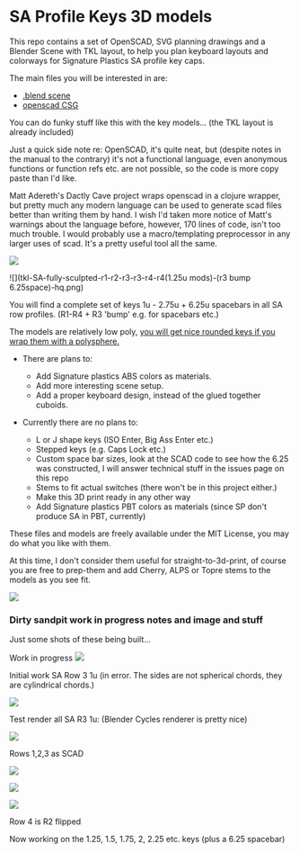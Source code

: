 # SA Profile Keys 3D models

This repo contains a set of OpenSCAD, SVG planning drawings and a
Blender Scene with TKL layout, to help you plan keyboard layouts and
colorways for Signature Plastics SA profile key caps.

The main files you will be interested in are:

- [.blend scene](https://github.com/getclacking/SA-profile-keys-3D-models/blob/master/SA-profile-TKL-and-keys.blend)
- [openscad CSG](https://github.com/getclacking/SA-profile-keys-3D-models/blob/master/SA%20Combined.scad)

You can do funky stuff like this with the key models... (the TKL layout is already included)

Just a quick side note re: OpenSCAD, it's quite neat, but (despite
notes in the manual to the contrary) it's not a functional language,
even anonymous functions or function refs etc. are not possible, so
the code is more copy paste than I'd like.

Matt Adereth's Dactly Cave project wraps openscad in a clojure
wrapper, but pretty much any modern language can be used to generate
scad files better than writing them by hand.  I wish I'd taken more
notice of Matt's warnings about the language before, however, 170
lines of code, isn't too much trouble.  I would probably use a
macro/templating preprocessor in any larger uses of scad.  It's a
pretty useful tool all the same.

![](glam-shot.png)

![](tkl-SA-fully-sculpted-r1-r2-r3-r3-r4-r4(1.25u mods)-(r3 bump 6.25space)-hq.png)

You will find a complete set of keys 1u - 2.75u + 6.25u spacebars in
all SA row profiles. (R1-R4 + R3 'bump' e.g. for spacebars etc.)

The models are relatively low poly, [you will get nice rounded keys if you wrap them with a polysphere.](http://blender.stackexchange.com/a/42245/19768)

- There are plans to:
    - Add Signature plastics ABS colors as materials.
    - Add more interesting scene setup.
    - Add a proper keyboard design, instead of the glued together cuboids.

- Currently there are no plans to:
    - L or J shape keys (ISO Enter, Big Ass Enter etc.)
    - Stepped keys (e.g. Caps Lock etc.)
    - Custom space bar sizes, look at the SCAD code to see how the
      6.25 was constructed, I will answer technical stuff in the
      issues page on this repo
    - Stems to fit actual switches (there won't be in this project either.)
    - Make this 3D print ready in any other way
    - Add Signature plastics PBT colors as materials (since SP don't produce SA in PBT, currently)

These files and models are freely available under the MIT License, you may do what you like with them.

At this time, I don't consider them useful for straight-to-3d-print,
of course you are free to prep-them and add Cherry, ALPS or Topre
stems to the models as you see fit.


![](combined-sa-rows.png)

### Dirty sandpit work in progress notes and image and stuff

Just some shots of these being built...

Work in progress
![](blender-test-rendering.png)

Initial work SA Row 3 1u (in error. The sides are not spherical chords, they are cylindrical chords.)

![](sa-row3-1u-blender-alpha-test.png)

Test render all SA R3 1u: (Blender Cycles renderer is pretty nice)

![](test-render.png)

Rows 1,2,3 as SCAD

![](SA-r1-open-scad.png)

![](SA-r2-open-scad-fix.png)

![](SA-r3-open-scad-fix.png)

Row 4 is R2 flipped

Now working on the 1.25, 1.5, 1.75, 2, 2.25 etc. keys (plus a 6.25 spacebar)
